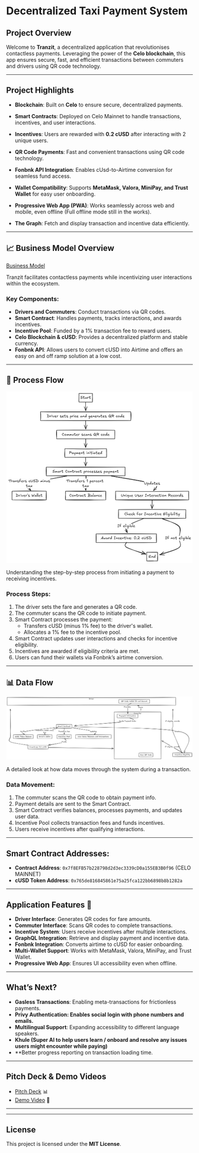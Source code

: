 # Decentralized Taxi Payment System

## **Project Overview**

Welcome to **Tranzit**, a decentralized application that revolutionises contactless payments. Leveraging the power of the **Celo blockchain**, this app ensures secure, fast, and efficient transactions between commuters and drivers using QR code technology.

---

## **Project Highlights**

- **Blockchain**: Built on **Celo** to ensure secure, decentralized payments.
- **Smart Contracts**: Deployed on Celo Mainnet to handle transactions, incentives, and user interactions.
- **Incentives**: Users are rewarded with **0.2 cUSD** after interacting with 2 unique users.
- **QR Code Payments**: Fast and convenient transactions using QR code technology.
- **Fonbnk API Integration**: Enables cUsd-to-Airtime conversion for seamless fund access.
- **Wallet Compatibility**: Supports **MetaMask, Valora, MiniPay, and Trust Wallet** for easy user onboarding.
- **Progressive Web App (PWA)**: Works seamlessly across web and mobile, even offline (Full offline mode still in the works).
- **The Graph**: Fetch and display transaction and incentive data efficiently.

  &#x20;

---

## 📈 **Business Model Overview**
[Business Model](images/BusinnessModel.png)

Tranzit facilitates contactless payments while incentivizing user interactions within the ecosystem.

### **Key Components:**

- **Drivers and Commuters**: Conduct transactions via QR codes.
- **Smart Contract**: Handles payments, tracks interactions, and awards incentives.
- **Incentive Pool**: Funded by a 1% transaction fee to reward users.
- **Celo Blockchain & cUSD**: Provides a decentralized platform and stable currency.
- **Fonbnk API**: Allows users to convert cUSD into Airtime and offers an easy on and off ramp solution at a low cost.

---

## 🔄 **Process Flow**
![Process Flow](images/Processflow.png)

Understanding the step-by-step process from initiating a payment to receiving incentives.

### **Process Steps:**

1. The driver sets the fare and generates a QR code.
2. The commuter scans the QR code to initiate payment.
3. Smart Contract processes the payment:
   - Transfers cUSD (minus 1% fee) to the driver's wallet.
   - Allocates a 1% fee to the incentive pool.
4. Smart Contract updates user interactions and checks for incentive eligibility.
5. Incentives are awarded if eligibility criteria are met.
6. Users can fund their wallets via Fonbnk’s airtime conversion.

---

## 📊 **Data Flow**
![Process Flow](images/Dataflow.png)

A detailed look at how data moves through the system during a transaction.

### **Data Movement:**

1. The commuter scans the QR code to obtain payment info.
2. Payment details are sent to the Smart Contract.
3. Smart Contract verifies balances, processes payments, and updates user data.
4. Incentive Pool collects transaction fees and funds incentives.
5. Users receive incentives after qualifying interactions.

---

## **Smart Contract Addresses**:

- **Contract Address**: `0x7f8EFB57b228798d2d3ec3339cD0a155EB3B0f96` (CELO MAINNET)
- **cUSD Token Address**: `0x765de816845861e75a25fca122bb6898b8b1282a`

---

## **Application Features** 🌟

- **Driver Interface**: Generates QR codes for fare amounts.
- **Commuter Interface**: Scans QR codes to complete transactions.
- **Incentive System**: Users receive incentives after multiple interactions.
- **GraphQL Integration**: Retrieve and display payment and incentive data.
- **Fonbnk Integration**: Converts airtime to cUSD for easier onboarding.
- **Multi-Wallet Support**: Works with MetaMask, Valora, MiniPay, and Trust Wallet.
- **Progressive Web App**: Ensures UI accessibility even when offline.

---

## **What’s Next?**

- **Gasless Transactions**: Enabling meta-transactions for frictionless payments.
- **Privy Authentication: Enables social login with phone numbers and emails.**
- **Multilingual Support**: Expanding accessibility to different language speakers.
- **Khule (Super AI to help users learn / onboard and resolve any issues users might encounter while paying)**
- **Better progress reporting on transaction loading time.

---

## **Pitch Deck & Demo Videos**

- [Pitch Deck](https://docs.google.com/presentation/d/1Rjn4HUlv2up2dEMyi_RhBr-4FaJ1QxutRoUr3W_yifw/edit?usp=sharing) 📊
- [Demo Video](https://docs.google.com/presentation/d/1Rjn4HUlv2up2dEMyi_RhBr-4FaJ1QxutRoUr3W_yifw/edit?usp=sharing) 🎥

---

---

## **License**

This project is licensed under the **MIT License**.

